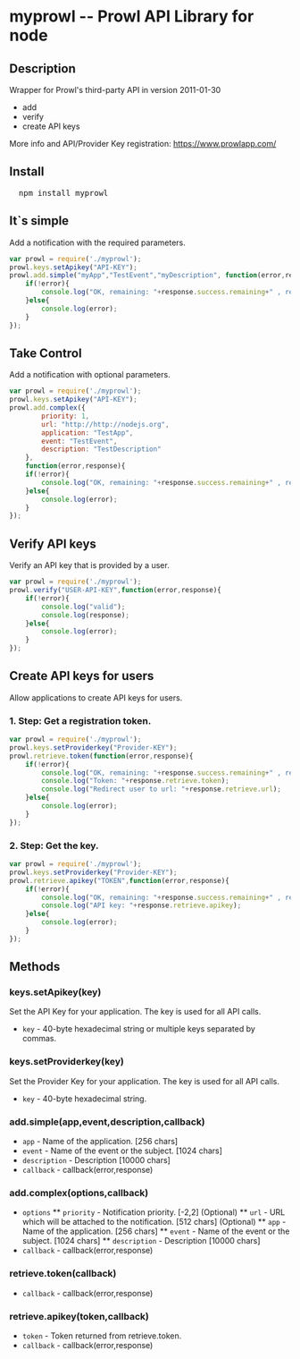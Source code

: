 # myprowl -- Prowl API Library for node

## Description

Wrapper for Prowl's third-party API in version 2011-01-30
* add
* verify
* create API keys

More info and API/Provider Key registration: https://www.prowlapp.com/

## Install

<pre>
  npm install myprowl
</pre>

## It`s simple

Add a notification with the required parameters.

```javascript
var prowl = require('./myprowl');
prowl.keys.setApikey("API-KEY");
prowl.add.simple("myApp","TestEvent","myDescription", function(error,response){
	if(!error){
		console.log("OK, remaining: "+response.success.remaining+" , resetdate: "+response.success.resetdate);
	}else{
		console.log(error);
	}
});
```

## Take Control

Add a notification with optional parameters.

```javascript
var prowl = require('./myprowl');
prowl.keys.setApikey("API-KEY");
prowl.add.complex({
		priority: 1,
		url: "http://http://nodejs.org",
		application: "TestApp",
		event: "TestEvent",
		description: "TestDescription"
	}, 
	function(error,response){
	if(!error){
		console.log("OK, remaining: "+response.success.remaining+" , resetdate: "+response.success.resetdate);
	}else{
		console.log(error);
	}
});
```

## Verify API keys

Verify an API key that is provided by a user.

```javascript
var prowl = require('./myprowl');
prowl.verify("USER-API-KEY",function(error,response){
	if(!error){
		console.log("valid");
		console.log(response);
	}else{
		console.log(error);
	}
});
```

## Create API keys for users

Allow applications to create API keys for users.

### 1. Step: Get a registration token.

```javascript
var prowl = require('./myprowl');
prowl.keys.setProviderkey("Provider-KEY");
prowl.retrieve.token(function(error,response){
	if(!error){
		console.log("OK, remaining: "+response.success.remaining+" , resetdate: "+response.success.resetdate);
		console.log("Token: "+response.retrieve.token);
		console.log("Redirect user to url: "+response.retrieve.url);
	}else{
		console.log(error);
	}
});
```

### 2. Step: Get the key.

```javascript
var prowl = require('./myprowl');
prowl.keys.setProviderkey("Provider-KEY");
prowl.retrieve.apikey("TOKEN",function(error,response){
	if(!error){
		console.log("OK, remaining: "+response.success.remaining+" , resetdate: "+response.success.resetdate);
		console.log("API key: "+response.retrieve.apikey);
	}else{
		console.log(error);
	}
});
```

## Methods

### keys.setApikey(key)

Set the API Key for your application. The key is used for all API calls.

* `key` - 40-byte hexadecimal string or multiple keys separated by commas.

### keys.setProviderkey(key)

Set the Provider Key for your application. The key is used for all API calls.

* `key` - 40-byte hexadecimal string.

### add.simple(app,event,description,callback)

* `app` - Name of the application. [256 chars]
* `event` - Name of the event or the subject. [1024 chars]
* `description` - Description [10000 chars]
* `callback` - callback(error,response)

### add.complex(options,callback)

* `options`
** `priority` - Notification priority. [-2,2] (Optional)
** `url` - URL which will be attached to the notification. [512 chars] (Optional)
** `app` - Name of the application. [256 chars]
** `event` - Name of the event or the subject. [1024 chars]
** `description` - Description [10000 chars]
* `callback` - callback(error,response)

### retrieve.token(callback)

* `callback` - callback(error,response)

### retrieve.apikey(token,callback)

* `token` - Token returned from retrieve.token.
* `callback` - callback(error,response)
